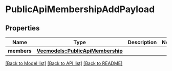 # PublicApiMembershipAddPayload

## Properties

Name | Type | Description | Notes
------------ | ------------- | ------------- | -------------
**members** | [**Vec<models::PublicApiMembership>**](PublicApiMembership.md) |  | 

[[Back to Model list]](../README.md#documentation-for-models) [[Back to API list]](../README.md#documentation-for-api-endpoints) [[Back to README]](../README.md)


